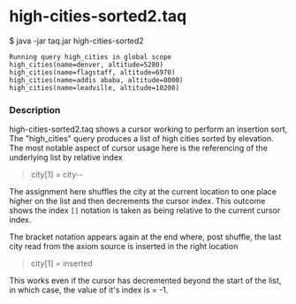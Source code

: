 # high-cities-sorted2.taq

$ java -jar taq.jar high-cities-sorted2

    Running query high_cities in global scope 
    high_cities(name=denver, altitude=5280)
    high_cities(name=flagstaff, altitude=6970)
    high_cities(name=addis ababa, altitude=8000)
    high_cities(name=leadville, altitude=10200)

### Description
    
high-cities-sorted2.taq shows a cursor working to perform an insertion sort, 
The "high_cities" query produces a list of high cities sorted by elevation.
The most notable aspect of cursor usage here is the referencing of the underlying 
list by relative index

> city[1] = city--

The assignment here shuffles the city at the current location to one place higher 
on the list and then decrements the cursor index. This outcome shows the index `[]`
notation is taken as being relative to the current cursor index. 

The bracket notation appears again at the end where, post shuffle, the last city read from 
the axiom source is inserted in the right location

> city[1] = inserted

This works even if the cursor has decremented beyond the start of the list, in which 
case, the value of it's index is = -1.
